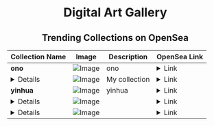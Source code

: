 <div align="center">

# Digital Art Gallery

## Trending Collections on OpenSea

| Collection Name                             | Image                                                                                     | Description              | OpenSea Link                                                                                          |
|---------------------------------------------|-------------------------------------------------------------------------------------------|--------------------------|--------------------------------------------------------------------------------------------------------|
| **ono** | ![Image](https://i.seadn.io/s/raw/files/70341da25178681385d88ab696dcb117.jpg?w=500&auto=format?w=200&auto=format) | ono | <details><summary>Link</summary>[ono](https://opensea.io/collection/ono-10)</details> |
| **<details><summary>Arbitrum collection</summary>** | ![Image](https://i.seadn.io/s/raw/files/81c3d2713cd434537673af7b5dc04d5e.png?w=500&auto=format?w=200&auto=format) | My collection | <details><summary>Link</summary>[Arbitrum collection](https://opensea.io/collection/arbitrum-collection-9)</details> |
| **yinhua** | ![Image](https://i.seadn.io/s/raw/files/c321334ebb94a234b5f6a7c27cc51808.jpg?w=500&auto=format?w=200&auto=format) | yinhua | <details><summary>Link</summary>[yinhua](https://opensea.io/collection/yinhua-1)</details> |
| **<details><summary>beralion - Member</summary>** | ![Image](?w=200&auto=format) |  | <details><summary>Link</summary>[beralion - Member](https://opensea.io/collection/beralion-member)</details> |
| **<details><summary>cryptoburg - Member</summary>** | ![Image](?w=200&auto=format) |  | <details><summary>Link</summary>[cryptoburg - Member](https://opensea.io/collection/cryptoburg-member)</details> |

</div>